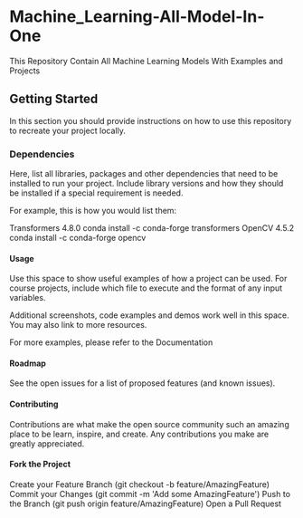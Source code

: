 # Machine_Learning-All-Model-In-One

This Repository Contain All Machine Learning Models With Examples and Projects

## Getting Started
In this section you should provide instructions on how to use this repository to recreate your project locally.

### Dependencies
Here, list all libraries, packages and other dependencies that need to be installed to run your project. Include library versions and how they should be installed if a special requirement is needed. 


For example, this is how you would list them:

Transformers 4.8.0
conda install -c conda-forge transformers
OpenCV 4.5.2
conda install -c conda-forge opencv

#### Usage
Use this space to show useful examples of how a project can be used. For course projects, include which file to execute and the format of any input variables.

Additional screenshots, code examples and demos work well in this space. You may also link to more resources.

For more examples, please refer to the Documentation

#### Roadmap
See the open issues for a list of proposed features (and known issues).

#### Contributing
Contributions are what make the open source community such an amazing place to be learn, inspire, and create. Any contributions you make are greatly appreciated.

#### Fork the Project
Create your Feature Branch (git checkout -b feature/AmazingFeature)
Commit your Changes (git commit -m 'Add some AmazingFeature')
Push to the Branch (git push origin feature/AmazingFeature)
Open a Pull Request
